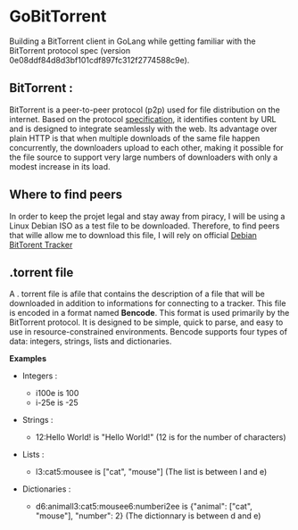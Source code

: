 # GoBitTorrent

Building a BitTorrent client in GoLang while getting familiar with the BitTorrent protocol spec (version 0e08ddf84d8d3bf101cdf897fc312f2774588c9e).

## BitTorrent : 
BitTorrent is a peer-to-peer protocol (p2p) used for file distribution on the internet. Based on the protocol [specification](https://www.bittorrent.org/beps/bep_0003.html), it identifies content by URL and is designed to integrate seamlessly with the web.  Its advantage over plain HTTP is that when multiple downloads of the same file happen concurrently, the downloaders upload to each other, making it possible for the file source to support very large numbers of downloaders with only a modest increase in its load.

## Where to find peers
In order to keep the projet legal and stay away from piracy, I will be using a Linux Debian ISO as a test file to be downloaded. Therefore, to find peers that wille allow me to download this file, I will rely on official [Debian BitTorent Tracker](http://bttracker.debian.org:6969/)

## .torrent file
A . torrent file is afile that contains the description of a file that will be downloaded in addition to informations for connecting to a tracker.
This file is encoded in a format named **Bencode**. This format is used primarily by the BitTorrent protocol. It is designed to be simple, quick to parse, and easy to use in resource-constrained environments. Bencode supports four types of data: integers, strings, lists and dictionaries.

**Examples**
- Integers :
    - i100e is 100
    - i-25e is -25
 
- Strings :
    - 12:Hello World! is "Hello World!" (12 is for the number of characters)

- Lists :
    - l3:cat5:mousee is ["cat", "mouse"] (The list is between l and e)
 
- Dictionaries :
    - d6:animall3:cat5:mousee6:numberi2ee is {"animal": ["cat", "mouse"], "number": 2} (The dictionnary is between d and e)
